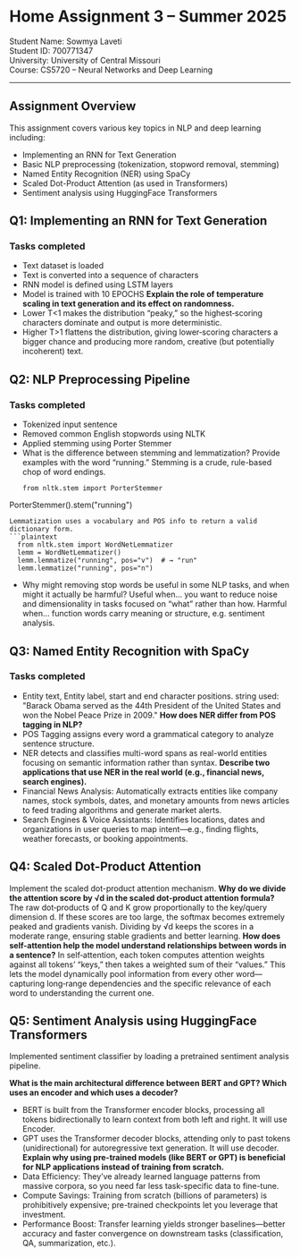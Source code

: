 # Home Assignment 3 – Summer 2025  
Student Name: Sowmya Laveti  
Student ID: 700771347  
University: University of Central Missouri  
Course: CS5720 – Neural Networks and Deep Learning  

---

## Assignment Overview  
This assignment covers various key topics in NLP and deep learning including:

- Implementing an RNN for Text Generation
- Basic NLP preprocessing (tokenization, stopword removal, stemming)
- Named Entity Recognition (NER) using SpaCy
- Scaled Dot-Product Attention (as used in Transformers)
- Sentiment analysis using HuggingFace Transformers
## Q1: Implementing an RNN for Text Generation
### Tasks completed
- Text dataset is loaded
- Text is converted into a sequence of characters
- RNN model is defined using LSTM layers
- Model is trained with 10 EPOCHS
**Explain the role of temperature scaling in text generation and its effect on randomness.**
- Lower T<1 makes the distribution “peaky,” so the highest‐scoring characters dominate and output is more deterministic.
- Higher T>1 flattens the distribution, giving lower‐scoring characters a bigger chance and producing more random, creative (but potentially incoherent) text.

## Q2: NLP Preprocessing Pipeline
### Tasks completed
- Tokenized input sentence
- Removed common English stopwords using NLTK
- Applied stemming using Porter Stemmer
- What is the difference between stemming and lemmatization? Provide examples with the word “running.”
  Stemming is a crude, rule-based chop of word endings.
  ```plaintext
  from nltk.stem import PorterStemmer
PorterStemmer().stem("running")
```
Lemmatization uses a vocabulary and POS info to return a valid dictionary form.
```plaintext
  from nltk.stem import WordNetLemmatizer
  lemm = WordNetLemmatizer()
  lemm.lemmatize("running", pos="v")  # → "run"
  lemm.lemmatize("running", pos="n")
```
- Why might removing stop words be useful in some NLP tasks, and when might it actually be harmful?
Useful when… you want to reduce noise and dimensionality in tasks focused on “what” rather than how. Harmful when… function words carry meaning or structure, e.g. sentiment analysis.
## Q3: Named Entity Recognition with SpaCy 
### Tasks completed
- Entity text, Entity label, start and end character positions.
string used: "Barack Obama served as the 44th President of the United States and won the Nobel Peace Prize in 2009."
 **How does NER differ from POS tagging in NLP?**
- POS Tagging assigns every word a grammatical category to analyze sentence structure.
- NER detects and classifies multi-word spans as real-world entities focusing on semantic information rather than syntax.
 **Describe two applications that use NER in the real world (e.g., financial news, search engines).**
- Financial News Analysis: Automatically extracts entities like company names, stock symbols, dates, and monetary amounts from news articles to feed trading algorithms and generate market alerts.
- Search Engines & Voice Assistants: Identifies locations, dates and organizations in user queries to map intent—e.g., finding flights, weather forecasts, or booking appointments.
## Q4: Scaled Dot-Product Attention 
Implement the scaled dot-product attention mechanism.
**Why do we divide the attention score by √d in the scaled dot-product attention formula?**
The raw dot‐products of Q and K grow proportionally to the key/query dimension d. If these scores are too large, the softmax becomes extremely peaked and gradients vanish. Dividing by √d keeps the scores in a moderate range, ensuring stable gradients and better learning.
**How does self-attention help the model understand relationships between words in a sentence?**
In self‐attention, each token computes attention weights against all tokens’ “keys,” then takes a weighted sum of their “values.” This lets the model dynamically pool information from every other word—capturing long‐range dependencies and the specific relevance of each word to understanding the current one.

## Q5: Sentiment Analysis using HuggingFace Transformers
Implemented sentiment classifier by loading a pretrained sentiment analysis pipeline.

**What is the main architectural difference between BERT and GPT? Which uses an encoder and which uses a decoder?**
- BERT is built from the Transformer encoder blocks, processing all tokens bidirectionally to learn context from both left and right. It will use Encoder.
- GPT uses the Transformer decoder blocks, attending only to past tokens (unidirectional) for autoregressive text generation. It will use decoder.
**Explain why using pre-trained models (like BERT or GPT) is beneficial for NLP applications instead of training from scratch.**
- Data Efficiency: They’ve already learned language patterns from massive corpora, so you need far less task-specific data to fine-tune.
- Compute Savings: Training from scratch (billions of parameters) is prohibitively expensive; pre-trained checkpoints let you leverage that investment.
- Performance Boost: Transfer learning yields stronger baselines—better accuracy and faster convergence on downstream tasks (classification, QA, summarization, etc.).


